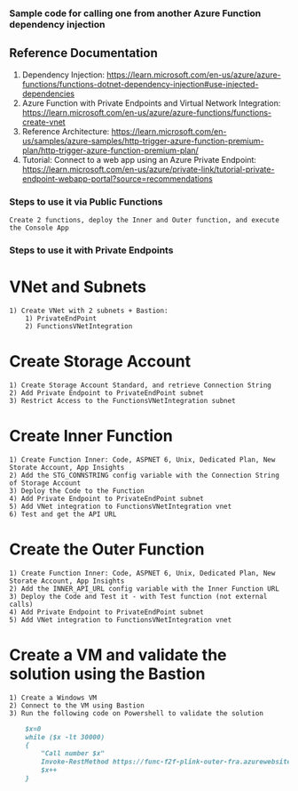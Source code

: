 ### Sample code for calling one from another Azure Function dependency injection
## Reference Documentation
   1) Dependency Injection: https://learn.microsoft.com/en-us/azure/azure-functions/functions-dotnet-dependency-injection#use-injected-dependencies
   2) Azure Function with Private Endpoints and Virtual Network Integration: https://learn.microsoft.com/en-us/azure/azure-functions/functions-create-vnet
   3) Reference Architecture: https://learn.microsoft.com/en-us/samples/azure-samples/http-trigger-azure-function-premium-plan/http-trigger-azure-function-premium-plan/
   4) Tutorial: Connect to a web app using an Azure Private Endpoint: https://learn.microsoft.com/en-us/azure/private-link/tutorial-private-endpoint-webapp-portal?source=recommendations 

### Steps to use it via Public Functions
    Create 2 functions, deploy the Inner and Outer function, and execute the Console App 

### Steps to use it with Private Endpoints
# VNet and Subnets
    1) Create VNet with 2 subnets + Bastion:
        1) PrivateEndPoint
        2) FunctionsVNetIntegration
# Create Storage Account
    1) Create Storage Account Standard, and retrieve Connection String
    2) Add Private Endpoint to PrivateEndPoint subnet
    3) Restrict Access to the FunctionsVNetIntegration subnet
# Create Inner Function
    1) Create Function Inner: Code, ASPNET 6, Unix, Dedicated Plan, New Storate Account, App Insights
    2) Add the STG_CONNSTRING config variable with the Connection String of Storage Account
    3) Deploy the Code to the Function 
    4) Add Private Endpoint to PrivateEndPoint subnet
    5) Add VNet integration to FunctionsVNetIntegration vnet
    6) Test and get the API URL
# Create the Outer Function
    1) Create Function Inner: Code, ASPNET 6, Unix, Dedicated Plan, New Storate Account, App Insights
    2) Add the INNER_API_URL config variable with the Inner Function URL
    3) Deploy the Code and Test it - with Test function (not external calls)
    4) Add Private Endpoint to PrivateEndPoint subnet
    5) Add VNet integration to FunctionsVNetIntegration vnet
# Create a VM and validate the solution using the Bastion
    1) Create a Windows VM
    2) Connect to the VM using Bastion
    3) Run the following code on Powershell to validate the solution

```markdown
    $x=0
    while ($x -lt 30000)
    {
        "Call number $x"
        Invoke-RestMethod https://func-f2f-plink-outer-fra.azurewebsites.net/api/HttpTriggerOuterFunction
        $x++
    }
```
    